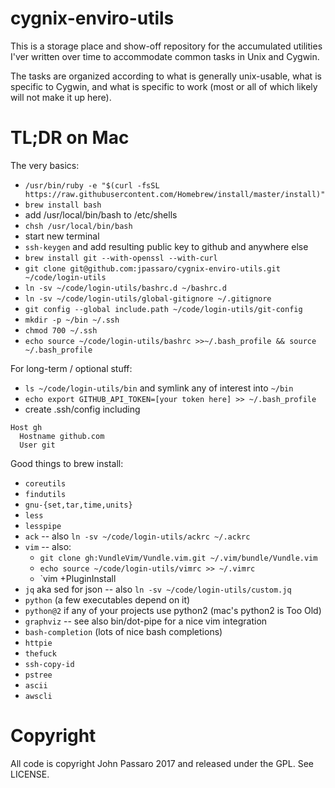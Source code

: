 # cygnix-enviro-utils

This is a storage place and show-off repository for the accumulated utilities
I'ver written over time to accommodate common tasks in Unix and Cygwin.

The tasks are organized according to what is generally unix-usable, what is
specific to Cygwin, and what is specific to work (most or all of which likely
will not make it up here).

# TL;DR on Mac

The very basics:
* `/usr/bin/ruby -e "$(curl -fsSL https://raw.githubusercontent.com/Homebrew/install/master/install)"`
* `brew install bash`
* add /usr/local/bin/bash to /etc/shells
* `chsh /usr/local/bin/bash`
* start new terminal
* `ssh-keygen` and add resulting public key to github and anywhere else
* `brew install git --with-openssl --with-curl`
* `git clone git@github.com:jpassaro/cygnix-enviro-utils.git ~/code/login-utils`
* `ln -sv ~/code/login-utils/bashrc.d ~/bashrc.d`
* `ln -sv ~/code/login-utils/global-gitignore ~/.gitignore`
* `git config --global include.path ~/code/login-utils/git-config`
* `mkdir -p ~/bin ~/.ssh`
* `chmod 700 ~/.ssh`
* `echo source ~/code/login-utils/bashrc >>~/.bash_profile && source ~/.bash_profile`

For long-term / optional stuff:
* `ls ~/code/login-utils/bin` and symlink any of interest into `~/bin`
* `echo export GITHUB_API_TOKEN=[your token here] >> ~/.bash_profile`
* create .ssh/config including
```
Host gh
  Hostname github.com
  User git
```

Good things to brew install:
* `coreutils`
* `findutils`
* `gnu-{set,tar,time,units}`
* `less`
* `lesspipe`
* `ack` -- also `ln -sv ~/code/login-utils/ackrc ~/.ackrc`
* `vim` -- also:
  * `git clone gh:VundleVim/Vundle.vim.git ~/.vim/bundle/Vundle.vim`
  * `echo source ~/code/login-utils/vimrc >> ~/.vimrc`
  * `vim +PluginInstall
* `jq` aka sed for json -- also `ln -sv ~/code/login-utils/custom.jq`
* `python` (a few executables depend on it)
* `python@2` if any of your projects use python2 (mac's python2 is Too Old)
* `graphviz` -- see also bin/dot-pipe for a nice vim integration
* `bash-completion` (lots of nice bash completions)
* `httpie`
* `thefuck`
* `ssh-copy-id`
* `pstree`
* `ascii`
* `awscli`

# Copyright

All code is copyright John Passaro 2017 and released under the GPL. See LICENSE.
